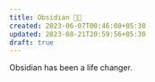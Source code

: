 ```yaml
---
title: Obsidian 🤘🏼
created: 2023-06-07T00:46:08+05:30
updated: 2023-08-21T20:59:56+05:30
draft: true
---
```


Obsidian has been a life changer. 
